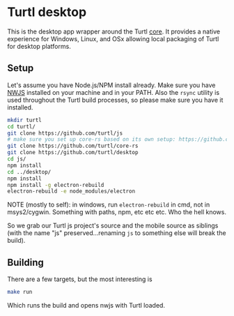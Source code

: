 Turtl desktop
=============

This is the desktop app wrapper around the Turtl [core](https://github.com/turtl/js).
It provides a native experience for Windows, Linux, and OSx allowing local packaging
of Turtl for desktop platforms.

## Setup

Let's assume you have Node.js/NPM install already. Make sure you have [NWJS](https://github.com/nwjs/nw.js)
installed on your machine and in your PATH. Also the `rsync` utility is used
throughout the Turtl build processes, so please make sure you have it installed.

```bash
mkdir turtl
cd turtl/
git clone https://github.com/turtl/js
# make sure you set up core-rs based on its own setup: https://github.com/turtl/core-rs
git clone https://github.com/turtl/core-rs
git clone https://github.com/turtl/desktop
cd js/
npm install
cd ../desktop/
npm install
npm install -g electron-rebuild
electron-rebuild -e node_modules/electron
```

NOTE (mostly to self): in windows, run `electron-rebuild` in cmd, not in
msys2/cygwin. Something with paths, npm, etc etc etc. Who the hell knows.

So we grab our Turtl js project's source and the mobile source as siblings (with
the name "js" preserved...renaming `js` to something else will break the build).

## Building

There are a few targets, but the most interesting is

```bash
make run
```

Which runs the build and opens nwjs with Turtl loaded.

